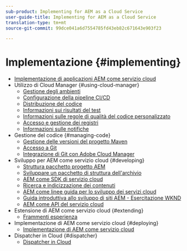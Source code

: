 ```yaml
---
sub-product: Implementing for AEM as a Cloud Service
user-guide-title: Implementing for AEM as a Cloud Service
translation-type: tm+mt
source-git-commit: 99dce041a6d7554785fd43eb82c671643e903f23

---
```



# Implementazione {#implementing}

+ [Implementazione di applicazioni AEM come servizio cloud](/help/implementing/home.md)
+ Utilizzo di Cloud Manager {#using-cloud-manager}
   + [Gestione degli ambienti](cloud-manager/manage-environments.md)
   + [Configurazione della pipeline CI/CD](cloud-manager/configure-pipeline.md)
   + [Distribuzione del codice](cloud-manager/deploy-code.md)
   + [Informazioni sui risultati del test](cloud-manager/understand-test-results.md)
   + [Informazioni sulle regole di qualità del codice personalizzato](cloud-manager/custom-code-quality-rules.md)
   + [Accesso e gestione dei registri](cloud-manager/manage-logs.md)
   + [Informazioni sulle notifiche](cloud-manager/notifications.md)
+ Gestione del codice {#managing-code}
   + [Gestione delle versioni del progetto Maven](cloud-manager/project-version-handling.md)
   + [Accesso a Git](cloud-manager/accessing-git.md)
   + [Integrazione di Git con Adobe Cloud Manager](cloud-manager/integrating-with-git.md)
+ Sviluppo per AEM come servizio cloud {#developing}
   + [Struttura pacchetto progetto AEM](developing/introduction/aem-project-content-package-structure.md)
   + [Sviluppare un pacchetto di struttura dell&#39;archivio](developing/introduction/repository-structure-package.md)
   + [AEM come SDK di servizio cloud](developing/introduction/aem-as-a-cloud-service-sdk.md)
   + [Ricerca e indicizzazione dei contenuti](/help/operations/indexing.md)
   + [AEM come linee guida per lo sviluppo dei servizi cloud](developing/introduction/development-guidelines.md)
   + [Guida introduttiva allo sviluppo di siti AEM - Esercitazione WKND](developing/introduction/develop-wknd-tutorial.md)
   + [AEM come API del servizio cloud](https://docs.adobe.com/content/help/en/experience-manager-cloud-service/implementing/developing/ref/javadoc/index.html)
+ Estensione di AEM come servizio cloud {#extending}
   + [Frammenti esperienza](developing/extending/experience-fragments.md)
+ Implementazione di AEM come servizio cloud {#deploying}
   + [Implementazione di AEM come servizio cloud](deploying/overview.md)
+ Dispatcher in Cloud {#dispatcher}
   + [Dispatcher in Cloud](dispatcher/overview.md)
